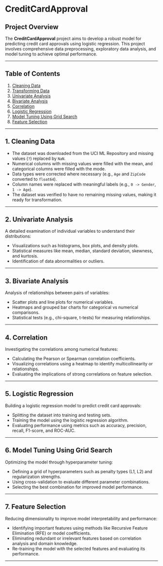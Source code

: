 # CreditCardApproval

## Project Overview
The **CreditCardApproval** project aims to develop a robust model for predicting credit card approvals using logistic regression. This project involves comprehensive data preprocessing, exploratory data analysis, and model tuning to achieve optimal performance.

---

## Table of Contents
1. [Cleaning Data](#1-cleaning-data)
2. [Transforming Data](#2-transforming-data)
3. [Univariate Analysis](#3-univariate-analysis)
4. [Bivariate Analysis](#4-bivariate-analysis)
5. [Correlation](#5-correlation)
6. [Logistic Regression](#6-logistic-regression)
7. [Model Tuning Using Grid Search](#7-model-tuning-using-grid-search)
8. [Feature Selection](#8-feature-selection)

---

## 1. Cleaning Data

- The dataset was downloaded from the UCI ML Repository and missing values (`?`) replaced by `NaN`.
- Numerical columns with missing values were filled with the mean, and categorical columns were filled with the mode.
- Data types were corrected where necessary (e.g., `Age` and `ZipCode` converted to `float64`).
- Column names were replaced with meaningful labels (e.g., `0 -> Gender`, `1 -> Age`).
- The dataset was verified to have no remaining missing values, making it ready for transformation.

---

## 2. Univariate Analysis
A detailed examination of individual variables to understand their distributions:
- Visualizations such as histograms, box plots, and density plots.
- Statistical measures like mean, median, standard deviation, skewness, and kurtosis.
- Identification of data abnormalities or outliers.

---

## 3. Bivariate Analysis
Analysis of relationships between pairs of variables:
- Scatter plots and line plots for numerical variables.
- Heatmaps and grouped bar charts for categorical vs numerical comparisons.
- Statistical tests (e.g., chi-square, t-tests) for measuring relationships.

---

## 4. Correlation
Investigating the correlations among numerical features:
- Calculating the Pearson or Spearman correlation coefficients.
- Visualizing correlations using a heatmap to identify multicollinearity or relationships.
- Evaluating the implications of strong correlations on feature selection.

---

## 5. Logistic Regression
Building a logistic regression model to predict credit card approvals:
- Splitting the dataset into training and testing sets.
- Training the model using the logistic regression algorithm.
- Evaluating performance using metrics such as accuracy, precision, recall, F1-score, and ROC-AUC.

---

## 6. Model Tuning Using Grid Search
Optimizing the model through hyperparameter tuning:
- Defining a grid of hyperparameters such as penalty types (L1, L2) and regularization strengths.
- Using cross-validation to evaluate different parameter combinations.
- Selecting the best combination for improved model performance.

---

## 7. Feature Selection
Reducing dimensionality to improve model interpretability and performance:
- Identifying important features using methods like Recursive Feature Elimination (RFE) or model coefficients.
- Eliminating redundant or irrelevant features based on correlation analysis and domain knowledge.
- Re-training the model with the selected features and evaluating its performance.

---
